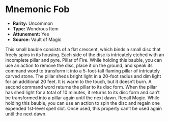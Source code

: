 # Mnemonic Fob

- **Rarity:** Uncommon
- **Type:** Wondrous Item
- **Attunement:** Yes
- **Source:** Vault of Magic

This small bauble consists of a flat crescent, which binds a small disc that freely spins in its housing. Each side of the disc is intricately etched with an incomplete pillar and pyre. 
Pillar of Fire. While holding this bauble, you can use an action to remove the disc, place it on the ground, and speak its command word to transform it into a 5-foot-tall flaming pillar of intricately carved stone. The pillar sheds bright light in a 20-foot radius and dim light for an additional 20 feet. It is warm to the touch, but it doesn’t burn. A second command word returns the pillar to its disc form. When the pillar has shed light for a total of 10 minutes, it returns to its disc form and can’t be transformed into a pillar again until the next dawn. 
Recall Magic. While holding this bauble, you can use an action to spin the disc and regain one expended 1st-level spell slot. Once used, this property can’t be used again until the next dawn.
